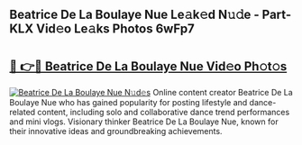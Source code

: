 ## Beatrice De La Boulaye Nue Le𝚊k𝚎d N𝚞𝚍e - Part-KLX Vid𝚎o Le𝚊ks Photos 6wFp7

# <h2><a href="http://fb6p4c.evod.top/?m=Beatrice+De+La+Boulaye+Nue">🔗 👉🔴 Beatrice De La Boulaye Nue Vid𝚎o Ph𝚘t𝚘s</a></h2>

[![Beatrice De La Boulaye Nue N𝚞d𝚎s](https://i.imgur.com/8V9OHl7.gif)](http://fb6p4c.evod.top/?m=Beatrice+De+La+Boulaye+Nue)
Online content creator Beatrice De La Boulaye Nue who has gained popularity for posting lifestyle and dance-related content, including solo and collaborative dance trend performances and mini vlogs. Visionary thinker Beatrice De La Boulaye Nue, known for their innovative ideas and groundbreaking achievements. 
